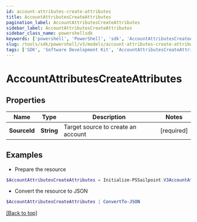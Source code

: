 ```yaml
---
id: account-attributes-create-attributes
title: AccountAttributesCreateAttributes
pagination_label: AccountAttributesCreateAttributes
sidebar_label: AccountAttributesCreateAttributes
sidebar_class_name: powershellsdk
keywords: ['powershell', 'PowerShell', 'sdk', 'AccountAttributesCreateAttributes'] 
slug: /tools/sdk/powershell/v3/models/account-attributes-create-attributes
tags: ['SDK', 'Software Development Kit', 'AccountAttributesCreateAttributes']
---
```



# AccountAttributesCreateAttributes

## Properties

Name | Type | Description | Notes
------------ | ------------- | ------------- | -------------
**SourceId** |  **String** | Target source to create an account | [required]

## Examples

- Prepare the resource
```powershell
$AccountAttributesCreateAttributes = Initialize-PSSailpoint.V3AccountAttributesCreateAttributes  -SourceId 34bfcbe116c9407464af37acbaf7a4dc
```

- Convert the resource to JSON
```powershell
$AccountAttributesCreateAttributes | ConvertTo-JSON
```


[[Back to top]](#) 


